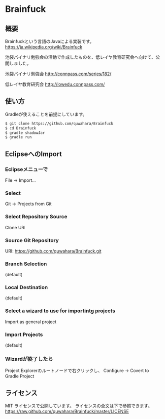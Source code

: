 # Brainfuck

## 概要

Brainfuckという言語のJavaによる実装です。
https://ja.wikipedia.org/wiki/Brainfuck

池袋バイナリ勉強会の活動で作成したものを、低レイヤ教育研究会へ向けて、公開しました。

池袋バイナリ勉強会
http://connpass.com/series/182/

低レイヤ教育研究会
http://lowedu.connpass.com/

## 使い方

Gradleが使えることを前提にしています。

```bash
$ git clone https://github.com/quwahara/Brainfuck
$ cd Brainfuck
$ gradle shadowJar
$ gradle run
```

## EclipseへのImport

### Eclipseメニューで
File -> Import...

### Select
Git -> Projects from Git

### Select Repository Source
Clone URI

### Source Git Repository
URI: https://github.com/quwahara/Brainfuck.git

### Branch Selection
(default)

### Local Destination
(default)

### Select a wizard to use for importintg projects
Import as general project

### Import Projects
(default)

### Wizardが終了したら
Project Explorerのルートノードで右クリックし、
Configure -> Covert to Gradle Project

## ライセンス
MIT ライセンスで公開しています。 ライセンスの全文は下で参照できます。
https://raw.github.com/quwahara/Brainfuck/master/LICENSE
